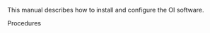 <?xml version="1.0" encoding="UTF-8"?><?workdir /D:\gitlabtrunk\iesdocs\Tpc\temp\pdf-css-html5\concepts?><?workdir-uri file:/D:/gitlabtrunk/iesdocs/Tpc/temp/pdf-css-html5/concepts/?><?path2project ..\?><?path2project-uri ../?><?path2rootmap-uri ../?><topic xmlns:ditaarch="http://dita.oasis-open.org/architecture/2005/" xmlns:dita-ot="http://dita-ot.sourceforge.net/ns/201007/dita-ot" class="- topic/topic " ditaarch:DITAArchVersion="1.2" domains="(topic hi-d) (topic ut-d) (topic indexing-d) (topic hazard-d) (topic abbrev-d) (topic pr-d) (topic sw-d) (topic ui-d)" id="overview" xtrf="file:/D:/gitlabtrunk/iesdocs/Tpc/concepts/overview.md" xtrc="topic:1;166:-1"><title class="- topic/title " xtrf="file:/D:/gitlabtrunk/iesdocs/Tpc/concepts/overview.md" xtrc="title:1;166:-1">Overview</title><body class="- topic/body " xtrf="file:/D:/gitlabtrunk/iesdocs/Tpc/concepts/overview.md" xtrc="body:1;166:-1"><p class="- topic/p " xtrf="file:/D:/gitlabtrunk/iesdocs/Tpc/concepts/overview.md" xtrc="p:1;166:-1">This manual describes how to install and configure the OI software. </p></body><related-links class="- topic/related-links "><linkpool class="- topic/linkpool " xtrc="topicref:6;15:66" xtrf="file:/D:/gitlabtrunk/iesdocs/Tpc/OIUG.ditamap"><link class="- topic/link " format="dita" href="../tasks/procedures.md" mapclass="- map/topicref " role="friend" scope="local" type="topic" xtrc="topicref:7;18:65" xtrf="file:/D:/gitlabtrunk/iesdocs/Tpc/OIUG.ditamap"><linktext class="- topic/linktext "><?ditaot gentext?>Procedures</linktext></link></linkpool></related-links></topic>